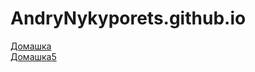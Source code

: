# AndryNykyporets.github.io
<a href="Homework_)4.html">Домашка</a><br>
<a href="Homework_)4.1.html">Домашка5</a><br>
